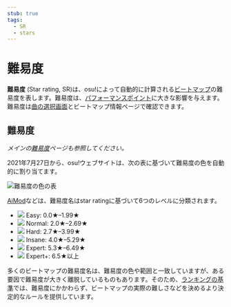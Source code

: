 ```yaml
---
stub: true
tags:
  - SR
  - stars
---
```


# 難易度

**難易度** (Star rating, SR)は、osu!によって自動的に計算される[ビートマップ](/wiki/Beatmap)の難易度を表します。難易度は、[パフォーマンスポイント](/wiki/Performance_points)に大きな影響を与えます。難易度は[曲の選択画面](/wiki/Client/Interface#song-select)とビートマップ情報ページで確認できます。

## 難易度

*メインの[難易度](/wiki/Beatmap/Difficulty)ページも参照してください。*

2021年7月27日から、osu!ウェブサイトは、次の表に基づいて難易度の色を自動的に割り当てます。

![難易度の色の表](/wiki/shared/star-rating/spectrum.png)

[AiMod](/wiki/Client/Beatmap_editor/AiMod)などは、難易度名はstar ratingに基づいて6つのレベルに分類されます。

- ![](/wiki/shared/diff/easy-o.png?20211215) Easy: 0.0★–1.99★
- ![](/wiki/shared/diff/normal-o.png?20211215) Normal: 2.0★–2.69★
- ![](/wiki/shared/diff/hard-o.png?20211215) Hard: 2.7★–3.99★
- ![](/wiki/shared/diff/insane-o.png?20211215) Insane: 4.0★–5.29★
- ![](/wiki/shared/diff/expert-o.png?20211215) Expert: 5.3★–6.49★
- ![](/wiki/shared/diff/expertplus-o.png?20211215) Expert+: 6.5★以上

多くのビートマップの難易度名は、難易度の色や範囲と一致していますが、ある要因で難易度が大きく離脱しているものもあります。そのため、[ランキングの基準](/wiki/Ranking_Criteria)では、難易度にかかわらず、ビートマップの実際の難しさなどを決めるより決定的なルールを提供しています。

